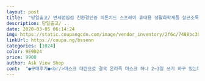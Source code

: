 ```yaml
---
layout: post 
title:  "당일출고/ 면세점입점 친환경인증 피톤치드 스프레이 휴대용 생활화학제품 살균소독제, 1세트, 2개입" 
description: 당일출고/ ..
date: 2020-03-05 06:14:24 
img: https://static.coupangcdn.com/image/vendor_inventory/2f6c/7488bc3071102a4b3dc5e36479da6cf0135ff7ff3f983c3e5e89d95f0095.JPG 
linkUrl: https://coupa.ng/bssenn 
categories: [1024] 
color: 9E9D24 
price: 9900 
author: Ask View Shop 
cont:  "●구매후기●<br/>마스크 대란으로 결국 온라족 마스크 하나 2~3일 쓰기 하구 있는데 그냥 건조 시키구 쓰자니 너무 찝찝해서 구매했어요 배송 빠르구요, 원플원이라 마스크에두 쓰고 가방에도 쓰고 잘 쓰구 있어요! 감사합니당<br/>무사히 잘왔구요.<br/> 휴대용으로 크기도 적당하고 향도 딱 좋습니다<br/>잘 받았습니다.<br/> 보기만 해도 든든해 지는 기분 들어용<br/>" 
---
```


